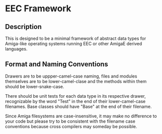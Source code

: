 # EEC Framework

## Description

This is designed to be a minimal framework of abstract data types for Amiga-like operating systems running EEC or other AmigaE derived languages.

## Format and Naming Conventions

Drawers are to be uppper-camel-case naming, files and modules themselves are to be lower-camel-clase and the methods within them should be lower-snake-case.

There should be unit tests for each data type in its respective drawer, recognizable by the word "Test" in the end of their lower-camel-case filenames.  Base classes should have "Base" at the end of their filename.

Since Amiga filesystems are case-insensitive, it may make no difference to your code but please try to be consistent with the filename case conventions because cross compilers may someday be possible.
